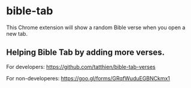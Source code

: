 # bible-tab
This Chrome extension will show a random Bible verse when you open a new tab.

## Helping Bible Tab by adding more verses.

For developers: https://github.com/tatthien/bible-tab-verses

For non-developeres: https://goo.gl/forms/GRqfWuduEGBNCkmx1
